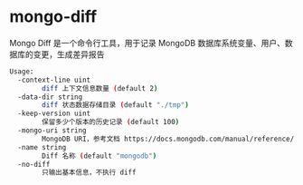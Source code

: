# mongo-diff

Mongo Diff 是一个命令行工具，用于记录 MongoDB 数据库系统变量、用户、数据库的变更，生成差异报告

```bash
Usage:
  -context-line uint
        diff 上下文信息数量 (default 2)
  -data-dir string
        diff 状态数据存储目录 (default "./tmp")
  -keep-version uint
        保留多少个版本的历史记录 (default 100)
  -mongo-uri string
        MongoDB URI，参考文档 https://docs.mongodb.com/manual/reference/connection-string/ (default "mongodb://localhost:27017")
  -name string
        Diff 名称 (default "mongodb")
  -no-diff
        只输出基本信息，不执行 diff
```
